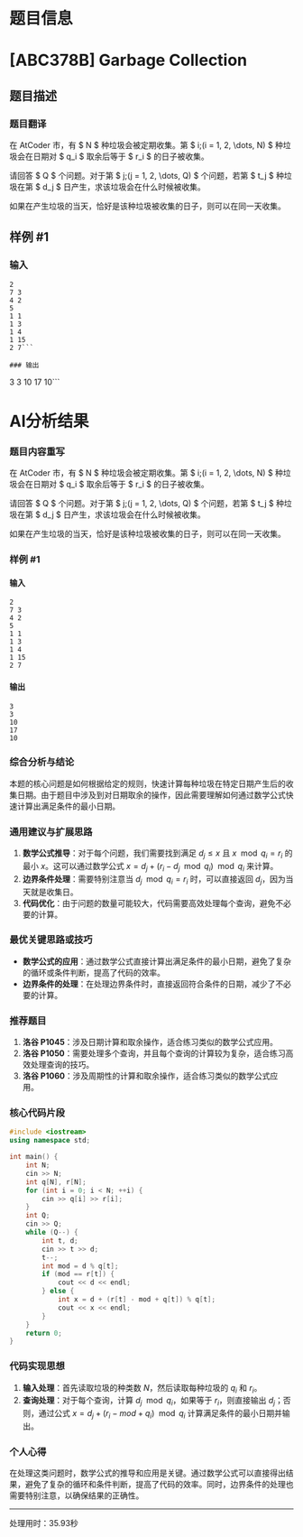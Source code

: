 # 题目信息

# [ABC378B] Garbage Collection

## 题目描述

### 题目翻译

在 AtCoder 市，有 $ N $ 种垃圾会被定期收集。第 $ i\;(i = 1, 2, \dots, N) $ 种垃圾会在日期对 $ q_i $ 取余后等于 $ r_i $ 的日子被收集。

请回答 $ Q $ 个问题。对于第 $ j\;(j = 1, 2, \dots, Q) $ 个问题，若第 $ t_j $ 种垃圾在第 $ d_j $ 日产生，求该垃圾会在什么时候被收集。

如果在产生垃圾的当天，恰好是该种垃圾被收集的日子，则可以在同一天收集。

## 样例 #1

### 输入

```
2
7 3
4 2
5
1 1
1 3
1 4
1 15
2 7```

### 输出

```
3
3
10
17
10```

# AI分析结果

### 题目内容重写

在 AtCoder 市，有 $ N $ 种垃圾会被定期收集。第 $ i\;(i = 1, 2, \dots, N) $ 种垃圾会在日期对 $ q_i $ 取余后等于 $ r_i $ 的日子被收集。

请回答 $ Q $ 个问题。对于第 $ j\;(j = 1, 2, \dots, Q) $ 个问题，若第 $ t_j $ 种垃圾在第 $ d_j $ 日产生，求该垃圾会在什么时候被收集。

如果在产生垃圾的当天，恰好是该种垃圾被收集的日子，则可以在同一天收集。

### 样例 #1

#### 输入

```
2
7 3
4 2
5
1 1
1 3
1 4
1 15
2 7
```

#### 输出

```
3
3
10
17
10
```

### 综合分析与结论

本题的核心问题是如何根据给定的规则，快速计算每种垃圾在特定日期产生后的收集日期。由于题目中涉及到对日期取余的操作，因此需要理解如何通过数学公式快速计算出满足条件的最小日期。

### 通用建议与扩展思路

1. **数学公式推导**：对于每个问题，我们需要找到满足 $d_j \leq x$ 且 $x \mod q_i = r_i$ 的最小 $x$。这可以通过数学公式 $x = d_j + (r_i - d_j \mod q_i) \mod q_i$ 来计算。
2. **边界条件处理**：需要特别注意当 $d_j \mod q_i = r_i$ 时，可以直接返回 $d_j$，因为当天就是收集日。
3. **代码优化**：由于问题的数量可能较大，代码需要高效处理每个查询，避免不必要的计算。

### 最优关键思路或技巧

- **数学公式的应用**：通过数学公式直接计算出满足条件的最小日期，避免了复杂的循环或条件判断，提高了代码的效率。
- **边界条件的处理**：在处理边界条件时，直接返回符合条件的日期，减少了不必要的计算。

### 推荐题目

1. **洛谷 P1045**：涉及日期计算和取余操作，适合练习类似的数学公式应用。
2. **洛谷 P1050**：需要处理多个查询，并且每个查询的计算较为复杂，适合练习高效处理查询的技巧。
3. **洛谷 P1060**：涉及周期性的计算和取余操作，适合练习类似的数学公式应用。

### 核心代码片段

```cpp
#include <iostream>
using namespace std;

int main() {
    int N;
    cin >> N;
    int q[N], r[N];
    for (int i = 0; i < N; ++i) {
        cin >> q[i] >> r[i];
    }
    int Q;
    cin >> Q;
    while (Q--) {
        int t, d;
        cin >> t >> d;
        t--;
        int mod = d % q[t];
        if (mod == r[t]) {
            cout << d << endl;
        } else {
            int x = d + (r[t] - mod + q[t]) % q[t];
            cout << x << endl;
        }
    }
    return 0;
}
```

### 代码实现思想

1. **输入处理**：首先读取垃圾的种类数 $N$，然后读取每种垃圾的 $q_i$ 和 $r_i$。
2. **查询处理**：对于每个查询，计算 $d_j \mod q_i$，如果等于 $r_i$，则直接输出 $d_j$；否则，通过公式 $x = d_j + (r_i - mod + q_i) \mod q_i$ 计算满足条件的最小日期并输出。

### 个人心得

在处理这类问题时，数学公式的推导和应用是关键。通过数学公式可以直接得出结果，避免了复杂的循环和条件判断，提高了代码的效率。同时，边界条件的处理也需要特别注意，以确保结果的正确性。

---
处理用时：35.93秒